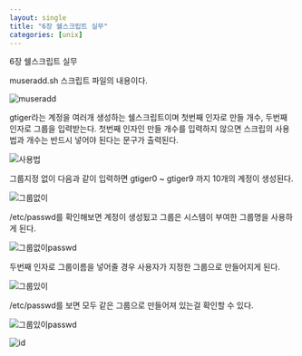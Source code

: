 ```yaml
---
layout: single
title: "6장 쉘스크립트 실무"
categories: [unix]
---
```

6장 쉘스크립트 실무

museradd.sh 스크립트 파일의 내용이다.

![museradd](https://github.com/hyunchan123/hyunchan123.github.io/assets/48408195/05ed4f45-e84c-4443-8949-98bdcaca01cf)

gtiger라는 계정을 여러개 생성하는 쉘스크립트이며 첫번째 인자로 만들 개수, 두번째 인자로 그룹을 입력받는다.
첫번째 인자인 만들 개수를 입력하지 않으면 스크립의 사용법과 개수는 반드시 넣어야 된다는 문구가 출력된다.

![사용법](https://github.com/hyunchan123/hyunchan123.github.io/assets/48408195/1cd6650b-17ae-48f7-9538-aad4172fb10e)

그룹지정 없이 다음과 같이 입력하면 gtiger0 ~ gtiger9 까지 10개의 계정이 생성된다.

![그룹없이](https://github.com/hyunchan123/hyunchan123.github.io/assets/48408195/6b52687f-ed87-4775-b05b-a8e2c24b6da1)

/etc/passwd를 확인해보면 계정이 생성됬고 그룹은 시스템이 부여한 그룹명을 사용하게 된다.

![그룹없이passwd](https://github.com/hyunchan123/hyunchan123.github.io/assets/48408195/f1181660-5da2-43c0-950b-286df2c8c3c3)


두번째 인자로 그룹이름을 넣어줄 경우 사용자가 지정한 그룹으로 만들어지게 된다.

![그룹있이](https://github.com/hyunchan123/hyunchan123.github.io/assets/48408195/c3540ff8-127b-4fe6-9e5a-7ca0c6ff8798)

/etc/passwd를 보면 모두 같은 그룹으로 만들어져 있는걸 확인할 수 있다.

![그룹있이passwd ](https://github.com/hyunchan123/hyunchan123.github.io/assets/48408195/60eedf29-9297-44d4-82ee-38241ff40644)

![id](https://github.com/hyunchan123/hyunchan123.github.io/assets/48408195/aa5f11e4-3a7b-4086-91c0-e3c6a57027cc)





